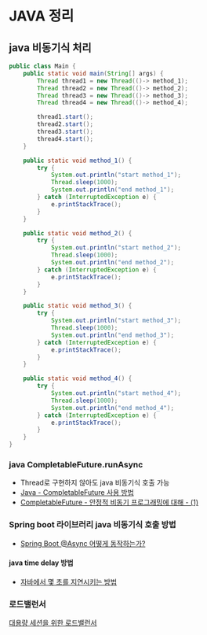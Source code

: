 # JAVA 정리

## java 비동기식 처리

```java
public class Main {
	public static void main(String[] args) {
	    Thread thread1 = new Thread(()-> method_1);
	    Thread thread2 = new Thread(()-> method_2);
	    Thread thread3 = new Thread(()-> method_3);
	    Thread thread4 = new Thread(()-> method_4);

	    thread1.start();
	    thread2.start();
	    thread3.start();
	    thread4.start();
  	}

  	public static void method_1() {
	    try {
	        System.out.println("start method_1");
	        Thread.sleep(1000);
	        System.out.println("end method_1");
	    } catch (InterruptedException e) {
	        e.printStackTrace();
	    }
	}

	public static void method_2() {
	    try {
	        System.out.println("start method_2");
	        Thread.sleep(1000);
	        System.out.println("end method_2");
	    } catch (InterruptedException e) {
	        e.printStackTrace();
	    }
	}

	public static void method_3() {
	    try {
	        System.out.println("start method_3");
	        Thread.sleep(1000);
	        System.out.println("end method_3");
	    } catch (InterruptedException e) {
	        e.printStackTrace();
	    }
	}

	public static void method_4() {
	    try {
	        System.out.println("start method_4");
	        Thread.sleep(1000);
	        System.out.println("end method_4");
	    } catch (InterruptedException e) {
	        e.printStackTrace();
	    }
	}
}


```

### java CompletableFuture.runAsync
- Thread로 구현하지 않아도 java 비동기식 호출 가능
- [Java - CompletableFuture 사용 방법](https://codechacha.com/ko/java-completable-future/)
- [CompletableFuture - 안정적 비동기 프로그래밍에 대해 - (1)](https://pjh3749.tistory.com/280)

### Spring boot 라이브러리 java 비동기식 호출 방법
- [Spring Boot @Async 어떻게 동작하는가?](https://brunch.co.kr/@springboot/401)

#### java time delay 방법
- [자바에서 몇 초를 지연시키는 방법](https://www.delftstack.com/ko/howto/java/how-to-delay-few-seconds-in-java/)

### 로드밸런서 
[대용량 세션을 위한 로드밸런서](https://d2.naver.com/helloworld/605418)
